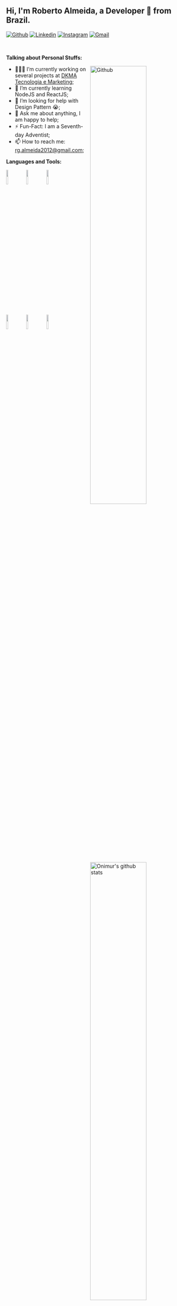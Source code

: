 <!-- Your title -->
## Hi, I'm Roberto Almeida, a Developer 🚀 from Brazil.

[![Github](https://img.shields.io/badge/-Github-000?style=flat&logo=Github&logoColor=white)](https://github.com/robertogabrieu)
[![Linkedin](https://img.shields.io/badge/-LinkedIn-blue?style=flat&logo=Linkedin&logoColor=white)](https://www.linkedin.com/in/roberto-gabriel-6a5062113/)
[![Instagram](https://img.shields.io/badge/-Instagram-c13584?style=flat&labelColor=c13584&logo=instagram&logoColor=white)](https://www.instagram.com/robertogabrieu/)
[![Gmail](https://img.shields.io/badge/-Gmail-c14438?style=flat&logo=Gmail&logoColor=white)](mailto:rg.almeida2012@gmail.com)

&nbsp;

<!-- Talking about you -->
**Talking about Personal Stuffs:**

<!-- Any image aligned to the right. Beware the width -->
<img width="55%" align="right" alt="Github" src="https://user-images.githubusercontent.com/67011968/182455545-012868cb-dd78-442a-af4e-ac6750da501a.jpg" />

- 👨🏽‍💻 I’m currently working on several projects at [DKMA Tecnologia e Marketing](https://github.com/DKMA-Tecnologia-e-Marketing);
- 🌱 I’m currently learning NodeJS and ReactJS; 
- 🤔 I’m looking for help with Design Pattern 😭;
- 💬 Ask me about anything, I am happy to help;
- ⚡️ Fun-Fact: I am a Seventh-day Adventist;
- 📫 How to reach me: rg.almeida2012@gmail.com;

**Languages and Tools:** 

<!-- Your github readme stats
You can use this api: https://github.com/anuraghazra/github-readme-stats
-->
<p>
  <a href="https://github.com/robertogabrieu/">
    <img width="55%" align="right" alt="Onimur's github stats" src="https://github-readme-stats.vercel.app/api?username=robertogabrieu&show_icons=true&hide_border=true" />
  </a>
  <code><img width="10%" src="https://www.vectorlogo.zone/logos/nodejs/nodejs-ar21.svg"></code>
  <code><img width="10%" src="https://www.vectorlogo.zone/logos/reactjs/reactjs-ar21.svg"></code>
  <code><img width="10%" src="https://www.vectorlogo.zone/logos/laravel/laravel-ar21.svg"></code>
  <br />
  <code><img width="10%" src="https://www.vectorlogo.zone/logos/php/php-ar21.svg"></code>
  <code><img width="10%" src="https://www.vectorlogo.zone/logos/phpmyadmin/phpmyadmin-ar21.svg"></code>
  <code><img width="10%" src="https://www.vectorlogo.zone/logos/mysql/mysql-ar21.svg"></code>
</p>
